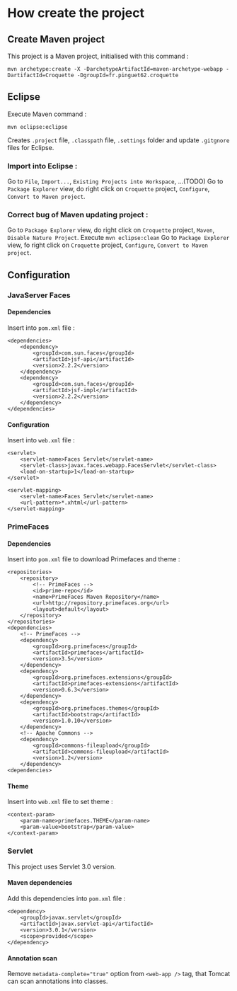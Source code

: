 # How create the project

## Create Maven project
This project is a Maven project, initialised with this command :

	mvn archetype:create -X -DarchetypeArtifactId=maven-archetype-webapp -DartifactId=Croquette -DgroupId=fr.pinguet62.croquette

## Eclipse
Execute Maven command :

	mvn eclipse:eclipse

Creates `.project` file, `.classpath` file, `.settings` folder and update `.gitgnore` files for Eclipse.

### Import into Eclipse :
Go to `File`, `Import...`, `Existing Projects into Workspace`, ...(TODO)
Go to `Package Explorer` view, do right click on `Croquette` project, `Configure`, `Convert to Maven project`.

### Correct bug of Maven updating project :
Go to `Package Explorer` view, do right click on `Croquette` project, `Maven`, `Disable Nature Project`.
Execute `mvn eclipse:clean`
Go to `Package Explorer` view, fo right click on `Croquette` project, `Configure`, `Convert to Maven project`.

## Configuration

### JavaServer Faces

#### Dependencies
Insert into `pom.xml` file :

	<dependencies>
		<dependency>
			<groupId>com.sun.faces</groupId>
			<artifactId>jsf-api</artifactId>
			<version>2.2.2</version>
		</dependency>
		<dependency>
			<groupId>com.sun.faces</groupId>
			<artifactId>jsf-impl</artifactId>
			<version>2.2.2</version>
		</dependency>
	</dependencies>

#### Configuration
Insert into `web.xml` file :

	<servlet>
		<servlet-name>Faces Servlet</servlet-name>
		<servlet-class>javax.faces.webapp.FacesServlet</servlet-class>
		<load-on-startup>1</load-on-startup>
	</servlet>
 
	<servlet-mapping>
		<servlet-name>Faces Servlet</servlet-name>
		<url-pattern>*.xhtml</url-pattern>
	</servlet-mapping>

### PrimeFaces

#### Dependencies
Insert into `pom.xml` file to download Primefaces and theme :

	<repositories>
		<repository>
			<!-- PrimeFaces -->
			<id>prime-repo</id>  
			<name>PrimeFaces Maven Repository</name>
			<url>http://repository.primefaces.org</url>
			<layout>default</layout>
		</repository>
	</repositories>
	<dependencies>
		<!-- PrimeFaces -->
		<dependency>
			<groupId>org.primefaces</groupId>
			<artifactId>primefaces</artifactId>
			<version>3.5</version>
		</dependency>
		<dependency>
			<groupId>org.primefaces.extensions</groupId>
			<artifactId>primefaces-extensions</artifactId>
			<version>0.6.3</version>
		</dependency>
		<dependency>
			<groupId>org.primefaces.themes</groupId>
			<artifactId>bootstrap</artifactId>
			<version>1.0.10</version>
		</dependency>
		<!-- Apache Commons -->
		<dependency>
			<groupId>commons-fileupload</groupId>
			<artifactId>commons-fileupload</artifactId>
			<version>1.2</version>
		</dependency>
	<dependencies>

#### Theme
Insert into `web.xml` file to set theme :

	<context-param>
		<param-name>primefaces.THEME</param-name>
		<param-value>bootstrap</param-value>
	</context-param>

### Servlet
This project uses Servlet 3.0 version.

#### Maven dependencies
Add this dependencies into `pom.xml` file :

	<dependency>
		<groupId>javax.servlet</groupId>
		<artifactId>javax.servlet-api</artifactId>
		<version>3.0.1</version>
		<scope>provided</scope>
	</dependency>

#### Annotation scan
Remove `metadata-complete="true"` option from `<web-app />` tag, that Tomcat can scan annotations into classes.
